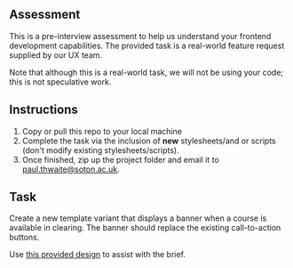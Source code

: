 ## Assessment
This is a pre-interview assessment to help us understand your frontend development capabilities. The provided task is a real-world feature request supplied by our UX team.

Note that although this is a real-world task, we will not be using your code; this is not speculative work.

## Instructions
1. Copy or pull this repo to your local machine
2. Complete the task via the inclusion of **new** stylesheets/and or scripts (don't modify existing stylesheets/scripts).
3. Once finished, zip up the project folder and email it to paul.thwaite@soton.ac.uk.

## Task
Create a new template variant that displays a banner when a course is available in clearing. The banner should replace the existing call-to-action buttons.

Use [this provided design](https://trello-attachments.s3.amazonaws.com/5ced423def0b385db7c5b9b2/5d2750f599497f7aadccdd12/3d290a89772478003c27295066e6d15c/Clearing_notice_31.7.19.png) to assist with the brief.
